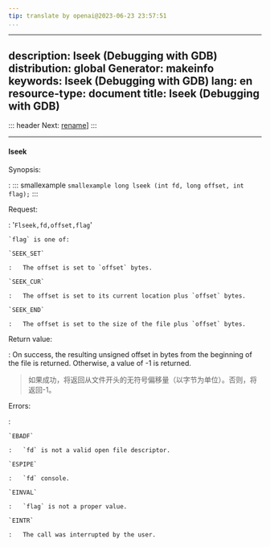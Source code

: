 ```yaml
---
tip: translate by openai@2023-06-23 23:57:51
...
```

---
description: lseek (Debugging with GDB)
distribution: global
Generator: makeinfo
keywords: lseek (Debugging with GDB)
lang: en
resource-type: document
title: lseek (Debugging with GDB)
---
::: header
Next: [rename](rename.html#rename)]
:::

---

#### lseek

Synopsis:

:   ::: smallexample
``smallexample long lseek (int fd, long offset, int flag);``
:::

Request:

:   '`Flseek,fd,offset,flag`'

```
`flag` is one of:

`SEEK_SET`

:   The offset is set to `offset` bytes.

`SEEK_CUR`

:   The offset is set to its current location plus `offset` bytes.

`SEEK_END`

:   The offset is set to the size of the file plus `offset` bytes.
```

Return value:


:   On success, the resulting unsigned offset in bytes from the beginning of the file is returned. Otherwise, a value of -1 is returned.

> 如果成功，将返回从文件开头的无符号偏移量（以字节为单位）。否则，将返回-1。

Errors:

:

```
`EBADF`

:   `fd` is not a valid open file descriptor.

`ESPIPE`

:   `fd` console.

`EINVAL`

:   `flag` is not a proper value.

`EINTR`

:   The call was interrupted by the user.
```
